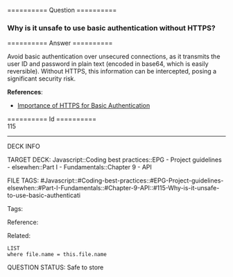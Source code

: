 ========== Question ==========  

### Why is it unsafe to use basic authentication without HTTPS?  

========== Answer ==========  

Avoid basic authentication over unsecured connections, as it transmits the user ID and password in plain text (encoded in base64, which is easily reversible). Without HTTPS, this information can be intercepted, posing a significant security risk.

**References**:

-   [Importance of HTTPS for Basic Authentication](https://developer.mozilla.org/en-US/docs/Web/HTTP/Authentication)

========== Id ==========  
115

---

DECK INFO

TARGET DECK: Javascript::Coding best practices::EPG - Project guidelines - elsewhen::Part I - Fundamentals::Chapter 9 - API

FILE TAGS: #Javascript::#Coding-best-practices::#EPG-Project-guidelines-elsewhen::#Part-I-Fundamentals::#Chapter-9-API::#115-Why-is-it-unsafe-to-use-basic-authenticati

Tags:

Reference:

Related:

```dataview
LIST
where file.name = this.file.name
```

QUESTION STATUS: Safe to store
